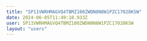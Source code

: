 ```yaml
---
title: "SP11VWRHMAGVQ4TBMZ100ZWDN0N8W1PZC17028KSW"
date: 2024-06-05T11:49:18.933Z
user: SP11VWRHMAGVQ4TBMZ100ZWDN0N8W1PZC17028KSW
layout: "users"
---
```

    